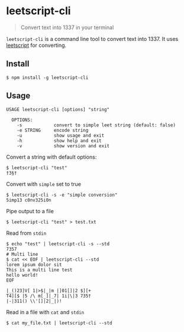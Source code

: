 # leetscript-cli
> Convert text into 1337 in your terminal

`leetscript-cli` is a command line tool to convert text into 1337. It uses [leetscript](https://github.com/kevingimbel/leetscript) for converting.

## Install

```
$ npm install -g leetscript-cli
```

## Usage

```
USAGE leetscript-cli [options] "string"

  OPTIONS:
    -s            convert to simple leet string (default: false)
    -e STRING     encode string
    -u            show usage and exit
    -h            show help and exit
    -v            show version and exit
```

Convert a string with default options:
```
$ leetscript-cli "test"
†3§†
```

Convert with `simple` set to true
```
$ leetscript-cli -s -e "simple conversion"
5imp13 c0nv325i0n
```

Pipe output to a file
```
$ leetscript-cli "test" > test.txt
```

Read from `stdin`
```
$ echo "test" | leetscript-cli -s --std
7357
# Multi line
$ cat << EOF | leetscript-cli --std
lorem ipsum dolor sit
This is a multi line test
hello world!
EOF

|_()23]V[ 1|>$|_|m |]01[]|2 $][+
T4][$ |5 /\ m[_]|_7| 1i|\|3 735†
|-|311() \\'[]|2|_|)!
```

Read in a file with `cat` and `stdin`
```
$ cat my_file.txt | leetscript-cli --std
```
